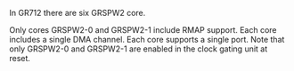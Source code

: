 In GR712 there are six GRSPW2 core.

Only cores GRSPW2-0 and GRSPW2-1 include RMAP support. Each core includes a single DMA channel. Each core supports a single port. Note that only GRSPW2-0 and GRSPW2-1 are enabled in the clock gating unit at reset.
